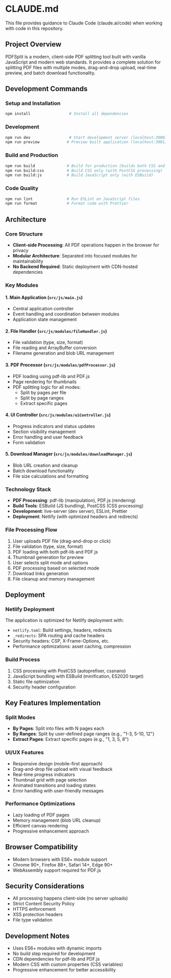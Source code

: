 # CLAUDE.md

This file provides guidance to Claude Code (claude.ai/code) when working with code in this repository.

## Project Overview

PDFSplit is a modern, client-side PDF splitting tool built with vanilla JavaScript and modern web standards. It provides a complete solution for splitting PDF files with multiple modes, drag-and-drop upload, real-time preview, and batch download functionality.

## Development Commands

### Setup and Installation
```bash
npm install                 # Install all dependencies
```

### Development
```bash
npm run dev                 # Start development server (localhost:3000)
npm run preview            # Preview built application (localhost:3001)
```

### Build and Production
```bash
npm run build              # Build for production (builds both CSS and JS)
npm run build:css          # Build CSS only (with PostCSS processing)
npm run build:js           # Build JavaScript only (with ESBuild)
```

### Code Quality
```bash
npm run lint               # Run ESLint on JavaScript files
npm run format             # Format code with Prettier
```

## Architecture

### Core Structure
- **Client-side Processing**: All PDF operations happen in the browser for privacy
- **Modular Architecture**: Separated into focused modules for maintainability
- **No Backend Required**: Static deployment with CDN-hosted dependencies

### Key Modules

#### 1. Main Application (`src/js/main.js`)
- Central application controller
- Event handling and coordination between modules
- Application state management

#### 2. File Handler (`src/js/modules/fileHandler.js`)
- File validation (type, size, format)
- File reading and ArrayBuffer conversion
- Filename generation and blob URL management

#### 3. PDF Processor (`src/js/modules/pdfProcessor.js`)
- PDF loading using pdf-lib and PDF.js
- Page rendering for thumbnails
- PDF splitting logic for all modes:
  - Split by pages per file
  - Split by page ranges
  - Extract specific pages

#### 4. UI Controller (`src/js/modules/uiController.js`)
- Progress indicators and status updates
- Section visibility management
- Error handling and user feedback
- Form validation

#### 5. Download Manager (`src/js/modules/downloadManager.js`)
- Blob URL creation and cleanup
- Batch download functionality
- File size calculations and formatting

### Technology Stack
- **PDF Processing**: pdf-lib (manipulation), PDF.js (rendering)
- **Build Tools**: ESBuild (JS bundling), PostCSS (CSS processing)
- **Development**: live-server (dev server), ESLint, Prettier
- **Deployment**: Netlify (with optimized headers and redirects)

### File Processing Flow
1. User uploads PDF file (drag-and-drop or click)
2. File validation (type, size, format)
3. PDF loading with both pdf-lib and PDF.js
4. Thumbnail generation for preview
5. User selects split mode and options
6. PDF processing based on selected mode
7. Download links generation
8. File cleanup and memory management

## Deployment

### Netlify Deployment
The application is optimized for Netlify deployment with:
- `netlify.toml`: Build settings, headers, redirects
- `_redirects`: SPA routing and cache headers
- Security headers: CSP, X-Frame-Options, etc.
- Performance optimizations: asset caching, compression

### Build Process
1. CSS processing with PostCSS (autoprefixer, cssnano)
2. JavaScript bundling with ESBuild (minification, ES2020 target)
3. Static file optimization
4. Security header configuration

## Key Features Implementation

### Split Modes
- **By Pages**: Split into files with N pages each
- **By Ranges**: Split by user-defined page ranges (e.g., "1-3, 5-10, 12")
- **Extract Pages**: Extract specific pages (e.g., "1, 3, 5, 8")

### UI/UX Features
- Responsive design (mobile-first approach)
- Drag-and-drop file upload with visual feedback
- Real-time progress indicators
- Thumbnail grid with page selection
- Animated transitions and loading states
- Error handling with user-friendly messages

### Performance Optimizations
- Lazy loading of PDF pages
- Memory management (blob URL cleanup)
- Efficient canvas rendering
- Progressive enhancement approach

## Browser Compatibility
- Modern browsers with ES6+ module support
- Chrome 90+, Firefox 88+, Safari 14+, Edge 90+
- WebAssembly support required for PDF.js

## Security Considerations
- All processing happens client-side (no server uploads)
- Strict Content Security Policy
- HTTPS enforcement
- XSS protection headers
- File type validation

## Development Notes
- Uses ES6+ modules with dynamic imports
- No build step required for development
- CDN dependencies for pdf-lib and PDF.js
- Modern CSS with custom properties (CSS variables)
- Progressive enhancement for better accessibility